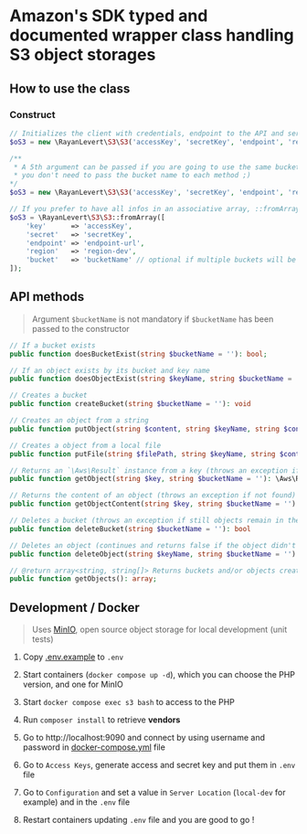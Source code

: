 # Amazon's SDK typed and documented wrapper class handling S3 object storages

## How to use the class

### Construct
```php
// Initializes the client with credentials, endpoint to the API and server location
$oS3 = new \RayanLevert\S3\S3('accessKey', 'secretKey', 'endpoint', 'region');

/**
 * A 5th argument can be passed if you are going to use the same bucket from the instance 
 * you don't need to pass the bucket name to each method ;)
*/
$oS3 = new \RayanLevert\S3\S3('accessKey', 'secretKey', 'endpoint', 'region', 'bucketName');

// If you prefer to have all infos in an associative array, ::fromArray() is available
$oS3 = \RayanLevert\S3\S3::fromArray([
    'key'      => 'accessKey',
    'secret'   => 'secretKey',
    'endpoint' => 'endpoint-url',
    'region'   => 'region-dev',
    'bucket'   => 'bucketName' // optional if multiple buckets will be used
]);
```

## API methods
> Argument `$bucketName` is not mandatory if `$bucketName` has been passed to the constructor

```php
// If a bucket exists
public function doesBucketExist(string $bucketName = ''): bool;

// If an object exists by its bucket and key name
public function doesObjectExist(string $keyName, string $bucketName = ''): bool;

// Creates a bucket
public function createBucket(string $bucketName = ''): void

// Creates an object from a string
public function putObject(string $content, string $keyName, string $contentType, string $bucketName = ''): void

// Creates a object from a local file
public function putFile(string $filePath, string $keyName, string $contentType, string $bucketName = ''): void

// Returns an `\Aws\Result` instance from a key (throws an exception if not found)
public function getObject(string $key, string $bucketName = ''): \Aws\Result

// Returns the content of an object (throws an exception if not found)
public function getObjectContent(string $key, string $bucketName = ''): string

// Deletes a bucket (throws an exception if still objects remain in the bucket)
public function deleteBucket(string $bucketName = ''): bool

// Deletes an object (continues and returns false if the object didn't exist, true if it did)
public function deleteObject(string $keyName, string $bucketName = ''): bool

// @return array<string, string[]> Returns buckets and/or objects created from the instance (bucketName -> array of key names)
public function getObjects(): array;
```

## Development / Docker

> Uses [MinIO](https://min.io/docs/minio/linux/index.html), open source object storage for local development (unit tests)

1. Copy [.env.example](.env.example) to `.env`

2. Start containers (`docker compose up -d`), which you can choose the PHP version, and one for MinIO

3. Start `docker compose exec s3 bash` to access to the PHP

4. Run `composer install` to retrieve **vendors**

5. Go to http://localhost:9090 and connect by using username and password in [docker-compose.yml](docker-compose.yml) file

6. Go to  `Access Keys`, generate access and secret key and put them in `.env` file

7. Go to `Configuration` and set a value in `Server Location` (`local-dev` for example) and in the `.env` file

8. Restart containers updating  `.env` file and you are good to go !